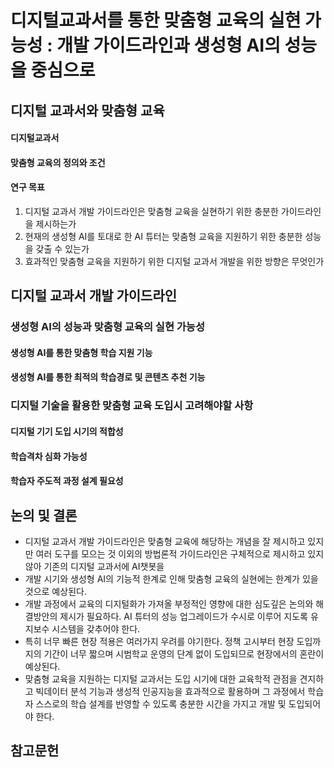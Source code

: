 # 디지털교과서를 통한 맞춤형 교육의 실현 가능성 : 개발 가이드라인과 생성형 AI의 성능을 중심으로
## 디지털 교과서와 맞춤형 교육
#### 디지털교과서
#### 맞춤형 교육의 정의와 조건  
#### 연구 목표 
1. 디지털 교과서 개발 가이드라인은 맞춤형 교육을 실현하기 위한 충분한 가이드라인을 제시하는가
2. 현재의 생성형 AI를 토대로 한 AI 튜터는 맞춤형 교육을 지원하기 위한 충분한 성능을 갖출 수 있는가
3.  효과적인 맞춤형 교육을 지원하기 위한 디지털 교과서 개발을 위한 방향은 무엇인가
## 디지털 교과서 개발 가이드라인
### 생성형 AI의 성능과 맞춤형 교육의 실현 가능성
#### 생성형 AI를 통한 맞춤형 학습 지원 기능
#### 생성형 AI를 통한 최적의 학습경로 및 콘텐츠 추천 기능
### 디지털 기술을 활용한 맞춤형 교육 도입시 고려해야할 사항
#### 디지털 기기 도입 시기의 적합성
#### 학습격차 심화 가능성
#### 학습자 주도적 과정 설계 필요성

## 논의 및 결론
*  디지털 교과서 개발 가이드라인은 맞춤형 교육에 해당하는 개념을 잘 제시하고 있지만 여러 도구를 모으는 것 이외의 방법론적 가이드라인은 구체적으로 제시하고 있지 않아 기존의 디지털 교과서에 AI챗봇을 
* 개발 시기와  생성형 AI의 기능적 한계로 인해 맞춤형 교육의 실현에는 한계가 있을 것으로 예상된다.
* 개발 과정에서 교육의 디지털화가 가져올 부정적인 영향에 대한 심도깊은 논의와 해결방안의 제시가 필요하다. AI 튜터의 성능 업그레이드가 수시로 이루어 지도록 유지보수 시스템을 갖추어야 한다. 
* 특히 너무 빠른 현장 적용은 여러가지 우려를 야기한다. 정책 고시부터 현장 도입까지의 기간이 너무 짧으며 시범학교 운영의 단계 없이 도입되므로 현장에서의 혼란이 예상된다.
* 맞춤형 교육을 지원하는 디지털 교과서는 도입 시기에 대한 교육학적 관점을 견지하고 빅데이터 분석 기능과 생성적 인공지능을 효과적으로 활용하며 그 과정에서 학습자 스스로의 학습 설계를 반영할 수 있도록 충분한 시간을 가지고 개발 및 도입되어야 한다. 

## 참고문헌

